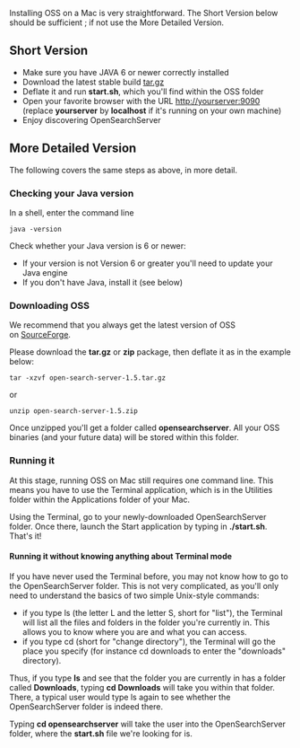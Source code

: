 Installing OSS on a Mac is very straightforward. The Short Version below should be sufficient ; if not use the More Detailed Version.

## Short Version

- Make sure you have JAVA 6 or newer correctly installed
- Download the latest stable build [tar.gz](http://www.open-search-server.com/home/download/ "download")
- Deflate it and run **start.sh**, which you'll find within the OSS folder
- Open your favorite browser with the URL [http://yourserver:9090](http://yourserver:9090) (replace **yourserver** by **localhost** if it's running on your own machine)
- Enjoy discovering OpenSearchServer

## More Detailed Version
The following covers the same steps as above, in more detail.

### Checking your Java version ###

In a shell, enter the command line

    java -version

Check whether your Java version is 6 or newer:

- If your version is not Version 6 or greater you'll need to update your Java engine
- If you don't have Java, install it (see below)

### Downloading OSS

We recommend that you always get the latest version of OSS on [SourceForge](http://www.open-search-server.com/download/ "Download").

Please download the **tar.gz** or **zip** package, then deflate it as in the example below:

    tar -xzvf open-search-server-1.5.tar.gz
    
or

	unzip open-search-server-1.5.zip
    
Once unzipped you'll get a folder called **opensearchserver**. All your OSS binaries (and your future data) will be stored within this folder.

### Running it
At this stage, running OSS on Mac still requires one command line. This means you have to use the Terminal application, which is in the Utilities folder within the Applications folder of your Mac.

Using the Terminal, go to your newly-downloaded OpenSearchServer folder. Once there, launch the Start application by typing in **./start.sh**. That's it!

#### Running it without knowing anything about Terminal mode

If you have never used the Terminal before, you may not know how to go to the OpenSearchServer folder. This is not very complicated, as you'll only need to understand the basics of two simple Unix-style commands:

- if you type ls (the letter L and the letter S, short for "list"), the Terminal will list all the files and folders in the folder you're currently in. This allows you to know where you are and what you can access.
- if you type cd (short for "change directory"), the Terminal will go the place you specify (for instance cd downloads to enter the "downloads" directory).

Thus, if you type **ls** and see that the folder you are currently in has a folder called **Downloads**, typing **cd Downloads** will take you within that folder. There, a typical user would type ls again to see whether the OpenSearchServer folder is indeed there.

Typing **cd opensearchserver** will take the user into the OpenSearchServer folder, where the **start.sh** file we're looking for is.